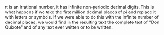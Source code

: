 π is an irrational number, it has infinite non-periodic decimal digits. This is what happens if we take the first million decimal places of pi and replace it with letters or symbols. If we were able to do this with the infinite number of decimal places, we would find in the resulting text the complete text of "Don Quixote" and of any text ever written or to be written.
